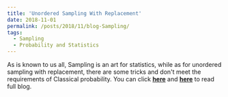 ```yaml
---
title: 'Unordered Sampling With Replacement'
date: 2018-11-01
permalink: /posts/2018/11/blog-Sampling/
tags:
  - Sampling
  - Probability and Statistics
---
```


As is known to us all, Sampling is an art for statistics, while as for unordered sampling with replacement, there are some tricks and don't meet the requirements of Classical probability. You can click [**here**](https://zhuanlan.zhihu.com/p/48248142) and [**here**](https://pridelee.github.io/files/blog/Sampling.pdf) to read full blog.
